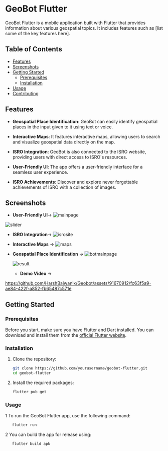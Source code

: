 # GeoBot Flutter

GeoBot Flutter is a mobile application built with Flutter that provides information about various geospatial topics. It includes features such as [list some of the key features here].

## Table of Contents

- [Features](#features)
- [Screenshots](#screenshots)
- [Getting Started](#getting-started)
  - [Prerequisites](#prerequisites)
  - [Installation](#installation)
- [Usage](#usage)
- [Contributing](#contributing)

## Features

- **Geospatial Place Identification**: GeoBot can easily identify geospatial places in the input given to it using text or voice.

- **Interactive Maps**: It features interactive maps, allowing users to search and visualize geospatial data directly on the map.

- **ISRO Integration**: GeoBot is also connected to the ISRO website, providing users with direct access to ISRO's resources.

- **User-Friendly UI**: The app offers a user-friendly interface for a seamless user experience.

- **ISRO Achievements**: Discover and explore never forgettable achievements of ISRO with a collection of images.


## Screenshots

- **User-Friendly UI**->
![mainpage](https://github.com/HarshBalwanix/Geobot/assets/91670912/23227d6a-ca67-44c9-936d-3a66423efd2d)

![slider](https://github.com/HarshBalwanix/Geobot/assets/91670912/ec7f9d20-6da5-4b8d-bb52-1abd9a088b2c)
- **ISRO Integration**->
  ![isrosite](https://github.com/HarshBalwanix/Geobot/assets/91670912/9a6a7c0d-518c-4494-a13f-10d61555c96d)

- **Interactive Maps** ->
![maps](https://github.com/HarshBalwanix/Geobot/assets/91670912/dd747f75-2dd7-40ca-bc03-49d81fb3c67b)

- **Geospatial Place Identification** ->
  ![botmainpage](https://github.com/HarshBalwanix/Geobot/assets/91670912/1ad69be7-e8e2-4bbf-a2af-46c295f48494)

  ![result](https://github.com/HarshBalwanix/Geobot/assets/91670912/1fd2f4a2-4c98-4b69-be3e-e1793feee884)

  - **Demo Video** ->

https://github.com/HarshBalwanix/Geobot/assets/91670912/fc63f5a9-ae84-422f-a852-fb65487c571e




## Getting Started

### Prerequisites

Before you start, make sure you have Flutter and Dart installed. You can download and install them from the [official Flutter website](https://flutter.dev/docs/get-started/install).

### Installation

1. Clone the repository:

   ```bash
   git clone https://github.com/yourusername/geobot-flutter.git
   cd geobot-flutter
   ```
2. Install the required packages:
    ```bash
    flutter pub get
    ```
    
### Usage
1 To run the GeoBot Flutter app, use the following command:
```bash 
   flutter run
```

2 You can build the app for release using:
```bash 
   flutter build apk
```

